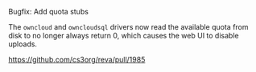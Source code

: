 Bugfix: Add quota stubs

The `owncloud` and `owncloudsql` drivers now read the available quota from disk to no longer always return 0, which causes the web UI to disable uploads.

https://github.com/cs3org/reva/pull/1985